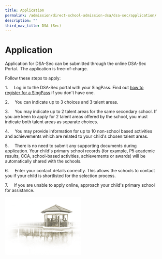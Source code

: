 ```yaml
---
title: Application
permalink: /admission/direct-school-admission-dsa/dsa-sec/application/
description: ""
third_nav_title: DSA (Sec)
---
```

# **Application**

Application for DSA-Sec can be submitted through the online DSA-Sec Portal.&nbsp; The application is free-of-charge.  

Follow these steps to apply:

1.&nbsp;&nbsp;&nbsp;&nbsp;&nbsp;Log in to the DSA-Sec portal with your SingPass. Find out&nbsp;[how to register for a SingPass](https://www.singpass.gov.sg/main/html/faq.html)&nbsp;if you don't have one.

2.&nbsp;&nbsp;&nbsp;&nbsp;&nbsp;You can indicate up to 3 choices and 3 talent areas.

3.&nbsp;&nbsp;&nbsp;&nbsp;&nbsp;You may indicate up to 2 talent areas for the same secondary school. If you are keen to apply for 2 talent areas offered by the school, you must indicate both talent areas as separate choices.

4.&nbsp;&nbsp;&nbsp;&nbsp;&nbsp;You may provide information for up to 10 non-school based activities and achievements which are related to your child's chosen talent areas.

5.&nbsp;&nbsp;&nbsp;&nbsp;&nbsp;There is no need to submit any supporting documents during application. Your child's primary school records (for example, P5 academic results, CCA, school-based activities, achievements or awards) will be automatically shared with the schools.

6.&nbsp;&nbsp;&nbsp;&nbsp;&nbsp;Enter your contact details correctly. This allows the schools to contact you if your child is shortlisted for the selection process.

7.&nbsp; &nbsp; &nbsp;If you are unable to apply online, approach your child's primary school for assistance.

<img src="/images/pavilion.png" style="width:50%">
